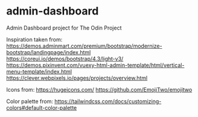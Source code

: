 # admin-dashboard
Admin Dashboard project for The Odin Project


Inspiration taken from:
https://demos.adminmart.com/premium/bootstrap/modernize-bootstrap/landingpage/index.html
https://coreui.io/demos/bootstrap/4.3/light-v3/
https://demos.pixinvent.com/vuexy-html-admin-template/html/vertical-menu-template/index.html
https://clever.webpixels.io/pages/projects/overview.html

Icons from:
https://hugeicons.com/
https://github.com/EmojiTwo/emojitwo

Color palette from:
https://tailwindcss.com/docs/customizing-colors#default-color-palette